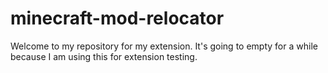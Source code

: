# minecraft-mod-relocator
Welcome to my repository for my extension. It's going to empty for a while because I am using this for extension testing.

